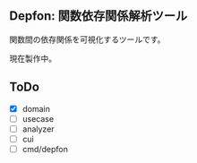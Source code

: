 ## Depfon: 関数依存関係解析ツール

関数間の依存関係を可視化するツールです。

現在製作中。

## ToDo

- [x] domain
- [ ] usecase
- [ ] analyzer
- [ ] cui
- [ ] cmd/depfon